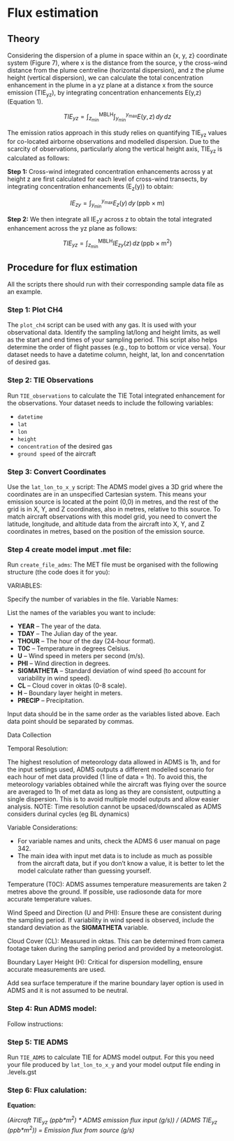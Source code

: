 # Flux estimation
## Theory 

Considering the dispersion of a plume in space within an {x, y, z} coordinate system (Figure 7), where x is the distance from the source, y the cross-wind distance from the plume centreline (horizontal dispersion), and z the plume height (vertical dispersion), we can calculate the total concentration enhancement in the plume in a yz plane at a distance x from the source emission (TIE<sub>yz</sub>), by integrating concentration enhancements E(y,z) (Equation 1).

$$
TIE_{yz} = \int_{z_{\text{min}}}^{\text{MBLH}} \int_{y_{\text{min}}}^{y_{\text{max}}} E(y,z) \, dy \, dz
$$

The emission ratios approach in this study  relies on quantifying TIE<sub>yz</sub> values for co-located airborne observations and modelled dispersion. Due to the scarcity of observations, particularly along the vertical height axis, TIE<sub>yz</sub> is calculated as follows:

**Step 1:** Cross-wind integrated concentration enhancements across y at height z are first calculated for each level of cross-wind transects, by integrating concentration enhancements (E<sub>z</sub>(y)) to obtain:

$$
IE_{zy} = \int_{y_{\text{min}}}^{y_{\text{max}}} E_{z}(y) \, dy   \,(\text{ppb} \times \text{m})
$$

**Step 2:** We then integrate all IE<sub>z</sub>y across z to obtain the total integrated enhancement across the yz plane as follows:

$$
TIE_{yz}  = \int_{z_{\text{min}}}^{\text{MBLH}} IE_{zy}(z) \, dz \,(\text{ppb} \times \text{m}^2)
$$


## Procedure for flux estimation

All the scripts there should run with their corresponding sample data file as an example. 

### Step 1: Plot CH4

The `plot_ch4` script can be used with any gas. It is used with your observational data. Identify the sampling lat/long and height limits, as well as the start and end times of your sampling period. This script also helps determine the order of flight passes (e.g., top to bottom or vice versa). Your dataset needs to have a datetime column, height, lat, lon and concenrtation of desired gas. 

### Step 2: TIE Observations

Run `TIE_observations` to calculate the TIE Total integrated enhancement for the observations. Your dataset needs to include the following variables:
- `datetime`
- `lat`
- `lon`
- `height`
- `concentration` of the desired gas
- `ground speed` of the aircraft

### Step 3: Convert Coordinates

Use the `lat_lon_to_x_y` script: The ADMS model gives a 3D grid where the coordinates are in an unspecified Cartesian system. This means your emission source is located at the point (0,0) in metres, and the rest of the grid is in X, Y, and Z coordinates, also in metres, relative to this source.
To match aircraft observations with this model grid, you need to convert the latitude, longitude, and altitude data from the aircraft into X, Y, and Z coordinates in metres, based on the position of the emission source.

### Step 4 create model imput .met file: 
Run `create_file_adms`: 
The MET file must be organised with the following structure (the code does it for you):

 VARIABLES:

Specify the number of variables in the file. 
 Variable Names:

List the names of the variables you want to include:
- **YEAR** – The year of the data.
- **TDAY** – The Julian day of the year.
- **THOUR** – The hour of the day (24-hour format).
- **T0C** – Temperature in degrees Celsius.
- **U** – Wind speed in meters per second (m/s).
- **PHI** – Wind direction in degrees.
- **SIGMATHETA** – Standard deviation of wind speed (to account for variability in wind speed).
- **CL** – Cloud cover in oktas (0-8 scale).
- **H** – Boundary layer height in meters.
- **PRECIP** – Precipitation.

Input data should be in the same order as the variables listed above. Each data point should be separated by commas.

 Data Collection 

Temporal Resolution:

The highest resolution of meteorology data allowed in ADMS is 1h, and for the input settings used, ADMS outputs a different modelled scenario for each hour of met data provided (1 line of data = 1h). To avoid this, the meteorology variables obtained while the aircraft was flying over the source are averaged to 1h of met data as long as they are consistent, outputting a single dispersion. This is to avoid multiple model outputs and allow easier analysis. 
 NOTE: Time resolution cannot be upsaced/downscaled as ADMS considers durinal cycles (eg BL dynamics) 

 Variable Considerations:

- For variable names and units, check the ADMS 6 user manual on page 342.
- The main idea with input met data is to include as much as possible from the aircraft data, but if you don’t know a value, it is better to let the model calculate rather than guessing yourself. 

Temperature (T0C): ADMS assumes temperature measurements are taken 2 metres above the ground. If possible, use radiosonde data for more accurate temperature values.

Wind Speed and Direction (U and PHI):  Ensure these are consistent during the sampling period. If variability in wind speed is observed, include the standard deviation as the **SIGMATHETA** variable.

Cloud Cover (CL): Measured in oktas. This can be determined from camera footage taken during the sampling period and provided by a meteorologist.

Boundary Layer Height (H): Critical for dispersion modelling, ensure accurate measurements are used.

Add sea surface temperature if the marine boundary layer option is used in ADMS and it is not assumed to be neutral.

### Step 4: Run ADMS model: 

Follow instructions: 

### Step 5: TIE ADMS 
Run `TIE_ADMS` to calculate TIE for ADMS model output. For this you need your file produced by `lat_lon_to_x_y` and your model output file ending in .levels.gst

### Step 6: Flux calulation: 

**Equation:**

*(Aircraft TIE<sub>yz</sub> (ppb\*m<sup>2</sup>) \* ADMS emission flux input (g/s)) / (ADMS TIE<sub>yz</sub> (ppb\*m<sup>2</sup>)) = Emission flux from source (g/s)*




 
